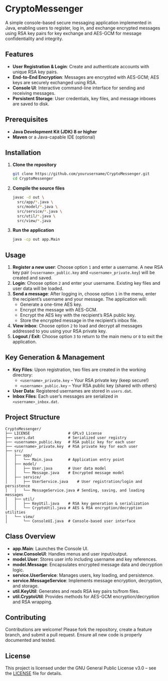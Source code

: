 # CryptoMessenger

A simple console-based secure messaging application implemented in Java, enabling users to register, log in, and exchange encrypted messages using RSA key pairs for key exchange and AES-GCM for message confidentiality and integrity.

## Features

- **User Registration & Login**: Create and authenticate accounts with unique RSA key pairs.
- **End-to-End Encryption**: Messages are encrypted with AES-GCM; AES keys are securely exchanged using RSA.
- **Console UI**: Interactive command-line interface for sending and receiving messages.
- **Persistent Storage**: User credentials, key files, and message inboxes are saved to disk.

## Prerequisites

- **Java Development Kit (JDK) 8 or higher**
- **Maven** or a Java-capable IDE (optional)

## Installation

1. **Clone the repository**
   ```bash
   git clone https://github.com/yourusername/CryptoMessenger.git
   cd CryptoMessenger
   ```

2. **Compile the source files**
   ```bash
   javac -d out \
     src/app/*.java \
     src/model/*.java \
     src/service/*.java \
     src/util/*.java \
     src/view/*.java
   ```

3. **Run the application**
   ```bash
   java -cp out app.Main
   ```

## Usage

1. **Register a new user**: Choose option `1` and enter a username. A new RSA key pair (`<username>_public.key` and `<username>_private.key`) will be created and saved.
2. **Login**: Choose option `2` and enter your username. Existing key files and user data will be loaded.
3. **Send a message**: After logging in, choose option `1` in the menu, enter the recipient’s username and your message. The application will:
   - Generate a one-time AES key.
   - Encrypt the message with AES-GCM.
   - Encrypt the AES key with the recipient’s RSA public key.
   - Store the encrypted message in the recipient’s inbox file.
4. **View inbox**: Choose option `2` to load and decrypt all messages addressed to you using your RSA private key.
5. **Logout / Exit**: Choose option `3` to return to the main menu or `0` to exit the application.

## Key Generation & Management

- **Key Files**: Upon registration, two files are created in the working directory:
  - `<username>_private.key` – Your RSA private key (keep secure!)
  - `<username>_public.key` – Your RSA public key (shared with others)
- **User Data**: Registered usernames are stored in `users.dat`.
- **Inbox Files**: Each user’s messages are serialized in `<username>_inbox.dat`.

## Project Structure

```text
CryptoMessenger/
├── LICENSE                 # GPLv3 License
├── users.dat               # Serialized user registry
├── <username>_public.key   # RSA public key for each user
├── <username>_private.key  # RSA private key for each user
├── src/
│   ├── app/
│   │   └── Main.java       # Application entry point
│   ├── model/
│   │   ├── User.java       # User data model
│   │   └── Message.java    # Encrypted message model
│   ├── service/
│   │   ├── UserService.java    # User registration/login and persistence
│   │   └── MessageService.java # Sending, saving, and loading messages
│   ├── util/
│   │   ├── KeyUtil.java    # RSA key generation & serialization
│   │   └── CryptoUtil.java # AES & RSA encryption/decryption utilities
│   └── view/
│       └── ConsoleUI.java  # Console-based user interface
```

## Class Overview

- **app.Main**: Launches the Console UI.
- **view.ConsoleUI**: Handles menus and user input/output.
- **model.User**: Stores user info including username and key references.
- **model.Message**: Encapsulates encrypted message data and decryption logic.
- **service.UserService**: Manages users, key loading, and persistence.
- **service.MessageService**: Implements message encryption, decryption, and storage.
- **util.KeyUtil**: Generates and reads RSA key pairs to/from files.
- **util.CryptoUtil**: Provides methods for AES-GCM encryption/decryption and RSA wrapping.

## Contributing

Contributions are welcome! Please fork the repository, create a feature branch, and submit a pull request. Ensure all new code is properly documented and tested.

## License

This project is licensed under the GNU General Public License v3.0 – see the [LICENSE](LICENSE) file for details.

